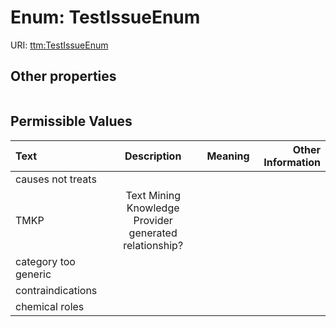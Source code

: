 
# Enum: TestIssueEnum




URI: [ttm:TestIssueEnum](https://w3id.org/TranslatorSRI/TranslatorTestingModel/TestIssueEnum)


## Other properties

|  |  |  |
| --- | --- | --- |

## Permissible Values

| Text | Description | Meaning | Other Information |
| :--- | :---: | :---: | ---: |
| causes not treats |  |  |  |
| TMKP | Text Mining Knowledge Provider generated relationship? |  |  |
| category too generic |  |  |  |
| contraindications |  |  |  |
| chemical roles |  |  |  |

